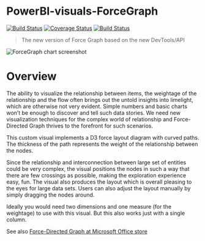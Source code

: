 # PowerBI-visuals-ForceGraph
[![Build Status](https://travis-ci.org/Microsoft/PowerBI-visuals-ForceGraph.svg?branch=master)](https://travis-ci.org/Microsoft/PowerBI-visuals-ForceGraph) [![Coverage Status](https://coveralls.io/repos/github/Microsoft/PowerBI-visuals-ForceGraph/badge.svg?branch=master)](https://coveralls.io/github/Microsoft/PowerBI-visuals-ForceGraph?branch=master) [![Build Status](https://dev.azure.com/customvisuals/public/_apis/build/status/Microsoft.powerbi-visuals-chord)](https://dev.azure.com/customvisuals/public/_build/latest?definitionId=6)

> The new version of Force Graph based on the new DevTools/API

![ForceGraph chart screenshot](https://az158878.vo.msecnd.net/marketing/Partner_21474836617/Product_42949680584/Asset_bc802df4-bddf-4671-baa8-4b1043780e3b/ForceDirectedGraphscreenshot1.png)
# Overview

The ability to visualize the relationship between items, the weightage of the relationship and the flow often brings out the untold insights into limelight, which are otherwise not very evident. Simple numbers and basic charts won’t be enough to discover and tell such data stories. We need new visualization techniques for the complex world of relationship and Force-Directed Graph thrives to the forefront for such scenarios.

This custom visual implements a D3 force layout diagram with curved paths. The thickness of the path represents the weight of the relationship between the nodes.

Since the relationship and interconnection between large set of entities could be very complex, the visual positions the nodes in such a way that there are few crossings as possible, making the exploration experience easy, fun. The visual also produces the layout which is overall pleasing to the eyes for large data sets. Users can also adjust the layout manually by simply dragging the nodes around.

Ideally you would need two dimensions and one measure (for the weightage) to use with this visual. But this also works just with a single column.

See also [Force-Directed Graph at Microsoft Office store](https://store.office.com/en-us/app.aspx?assetid=WA104380764&sourcecorrid=77983508-5303-4ec4-9df1-2859e60e896c&searchapppos=0&ui=en-US&rs=en-US&ad=US&appredirect=false)